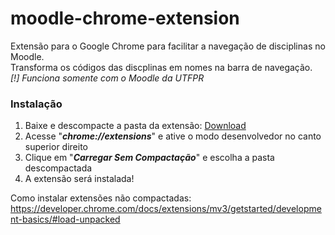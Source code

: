 # moodle-chrome-extension
Extensão para o Google Chrome para facilitar a navegação de disciplinas no Moodle. \
Transforma os códigos das discplinas em nomes na barra de navegação. \
*[!] Funciona somente com o Moodle da UTFPR*

### Instalação

1. Baixe e descompacte a pasta da extensão: [Download](https://github.com/caiomiglioli/moodle-chrome-extension/archive/refs/heads/main.zip)
2. Acesse "***chrome://extensions***" e ative o modo desenvolvedor no canto superior direito
3. Clique em "***Carregar Sem Compactação***" e escolha a pasta descompactada
4. A extensão será instalada!

Como instalar extensões não compactadas: \
https://developer.chrome.com/docs/extensions/mv3/getstarted/development-basics/#load-unpacked
